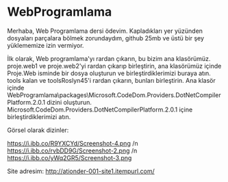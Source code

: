 # WebProgramlama

Merhaba, Web Programlama dersi ödevim. Kapladıkları yer yüzünden dosyaları parçalara bölmek zorundaydım, github 25mb ve üstü bir şey yüklememize izin vermiyor.

İlk olarak, Web programlama'yı rardan çıkarın, bu bizim ana klasörümüz.
proje.web1 ve proje.web2'yi rardan çıkarıp birleştirin, ana klasörümüz içinde Proje.Web isminde bir dosya oluşturun ve birleştirdiklerimizi buraya atın.
tools kalan ve toolsRoslyn45'i rardan çıkarın, bunları birleştirin. Ana klasör içinde WebProgramlama\packages\Microsoft.CodeDom.Providers.DotNetCompilerPlatform.2.0.1 dizini oluşturun. Microsoft.CodeDom.Providers.DotNetCompilerPlatform.2.0.1 içine birleştirdiklerimizi atın.

Görsel olarak dizinler:

https://i.ibb.co/R9YXCYd/Screenshot-4.png /n
https://i.ibb.co/rvbDD9G/Screenshot-2.png /n
https://i.ibb.co/yWq2GR5/Screenshot-3.png

Site adresim: http://ationder-001-site1.itempurl.com/
